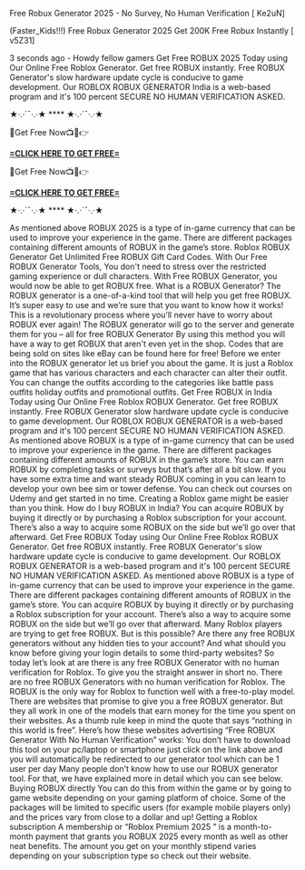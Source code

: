 Free Robux Generator 2025 - No Survey, No Human Verification [ Ke2uN]

(Faster_Kids!!!) Free Robux Generator 2025 Get 200K Free Robux Instantly [ v5Z31]

3 seconds ago - Howdy fellow gamers Get Free ROBUX 2025 Today using Our Online Free Roblox Generator. Get free ROBUX instantly. Free ROBUX Generator's slow hardware update cycle is conducive to game development. Our ROBLOX ROBUX GENERATOR India is a web-based program and it's 100 percent SECURE NO HUMAN VERIFICATION ASKED.

★·.·´¯·.·★ **** ★·.·´¯·.·★

🔴Get Free Now📺📱👉 

**[=CLICK HERE TO GET FREE=](https://www.google.com/url?q=https%3A%2F%2Fappbitly.com%2FLfnyn)**



🔴Get Free Now📺📱👉 

**[=CLICK HERE TO GET FREE=](https://www.google.com/url?q=https%3A%2F%2Fappbitly.com%2FLfnyn)**



★·.·´¯·.·★ **** ★·.·´¯·.·★

As mentioned above ROBUX 2025 is a type of in-game currency that can be used to improve your experience in the game. There are different packages containing different amounts of ROBUX in the game’s store. Roblox ROBUX Generator Get Unlimited Free ROBUX Gift Card Codes. With Our Free ROBUX Generator Tools, You don't need to stress over the restricted gaming experience or dull characters. With Free ROBUX Generator, you would now be able to get ROBUX free. What is a ROBUX Generator? The ROBUX generator is a one-of-a-kind tool that will help you get free ROBUX. It’s super easy to use and we’re sure that you want to know how it works! This is a revolutionary process where you’ll never have to worry about ROBUX ever again! The ROBUX generator will go to the server and generate them for you – all for free ROBUX Generator By using this method you will have a way to get ROBUX that aren't even yet in the shop. Codes that are being sold on sites like eBay can be found here for free! Before we enter into the ROBUX generator let us brief you about the game. It is just a Roblox game that has various characters and each character can alter their outfit. You can change the outfits according to the categories like battle pass outfits holiday outfits and promotional outfits. Get Free ROBUX in India Today using Our Online Free Roblox ROBUX Generator. Get free ROBUX instantly. Free ROBUX Generator slow hardware update cycle is conducive to game development. Our ROBLOX ROBUX GENERATOR is a web-based program and it's 100 percent SECURE NO HUMAN VERIFICATION ASKED. As mentioned above ROBUX is a type of in-game currency that can be used to improve your experience in the game. There are different packages containing different amounts of ROBUX in the game’s store. You can earn ROBUX by completing tasks or surveys but that’s after all a bit slow. If you have some extra time and want steady ROBUX coming in you can learn to develop your own bee sim or tower defense. You can check out courses on Udemy and get started in no time. Creating a Roblox game might be easier than you think. How do I buy ROBUX in India? You can acquire ROBUX by buying it directly or by purchasing a Roblox subscription for your account. There’s also a way to acquire some ROBUX on the side but we’ll go over that afterward. Get Free ROBUX Today using Our Online Free Roblox ROBUX Generator. Get free ROBUX instantly. Free ROBUX Generator's slow hardware update cycle is conducive to game development. Our ROBLOX ROBUX GENERATOR is a web-based program and it's 100 percent SECURE NO HUMAN VERIFICATION ASKED. As mentioned above ROBUX is a type of in-game currency that can be used to improve your experience in the game. There are different packages containing different amounts of ROBUX in the game’s store. You can acquire ROBUX by buying it directly or by purchasing a Roblox subscription for your account. There’s also a way to acquire some ROBUX on the side but we’ll go over that afterward. Many Roblox players are trying to get free ROBUX. But is this possible? Are there any free ROBUX generators without any hidden ties to your account? And what should you know before giving your login details to some third-party websites? So today let’s look at are there is any free ROBUX Generator with no human verification for Roblox. To give you the straight answer in short no. There are no free ROBUX Generators with no human verification for Roblox. The ROBUX is the only way for Roblox to function well with a free-to-play model. There are websites that promise to give you a free ROBUX generator. But they all work in one of the models that earn money for the time you spent on their websites. As a thumb rule keep in mind the quote that says “nothing in this world is free”. Here’s how these websites advertising “Free ROBUX Generator With No Human Verification” works: You don’t have to download this tool on your pc/laptop or smartphone just click on the link above and you will automatically be redirected to our generator tool which can be 1 user per day Many people don’t know how to use our ROBUX generator tool. For that, we have explained more in detail which you can see below. Buying ROBUX directly You can do this from within the game or by going to game website depending on your gaming platform of choice. Some of the packages will be limited to specific users (for example mobile players only) and the prices vary from close to a dollar and up! Getting a Roblox subscription A membership or “Roblox Premium 2025 ” is a month-to-month payment that grants you ROBUX 2025 every month as well as other neat benefits. The amount you get on your monthly stipend varies depending on your subscription type so check out their website.


